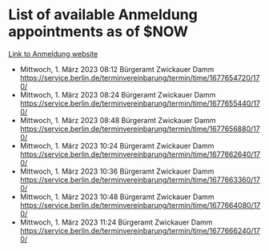 # List of available Anmeldung appointments as of $NOW
[Link to Anmeldung website](https://service.berlin.de/terminvereinbarung/termin/tag.php?termin=1&anliegen[]=120686&dienstleisterlist=122210,122217,327316,122219,327312,122227,327314,122231,327346,122243,327348,122254,122252,329742,122260,329745,122262,329748,122271,327278,122273,327274,122277,327276,330436,122280,327294,122282,327290,122284,327292,122291,327270,122285,327266,122286,327264,122296,327268,150230,329760,122297,327286,122294,327284,122312,329763,122314,329775,122304,327330,122311,327334,122309,327332,317869,122281,327352,122279,329772,122283,122276,327324,122274,327326,122267,329766,122246,327318,122251,327320,122257,327322,122208,327298,122226,327300&herkunft=http%3A%2F%2Fservice.berlin.de%2Fdienstleistung%2F120686%2F)
- Mittwoch, 1. März 2023 08:12 Bürgeramt Zwickauer Damm https://service.berlin.de/terminvereinbarung/termin/time/1677654720/170/
- Mittwoch, 1. März 2023 08:24 Bürgeramt Zwickauer Damm https://service.berlin.de/terminvereinbarung/termin/time/1677655440/170/
- Mittwoch, 1. März 2023 08:48 Bürgeramt Zwickauer Damm https://service.berlin.de/terminvereinbarung/termin/time/1677656880/170/
- Mittwoch, 1. März 2023 10:24 Bürgeramt Zwickauer Damm https://service.berlin.de/terminvereinbarung/termin/time/1677662640/170/
- Mittwoch, 1. März 2023 10:36 Bürgeramt Zwickauer Damm https://service.berlin.de/terminvereinbarung/termin/time/1677663360/170/
- Mittwoch, 1. März 2023 10:48 Bürgeramt Zwickauer Damm https://service.berlin.de/terminvereinbarung/termin/time/1677664080/170/
- Mittwoch, 1. März 2023 11:24 Bürgeramt Zwickauer Damm https://service.berlin.de/terminvereinbarung/termin/time/1677666240/170/
